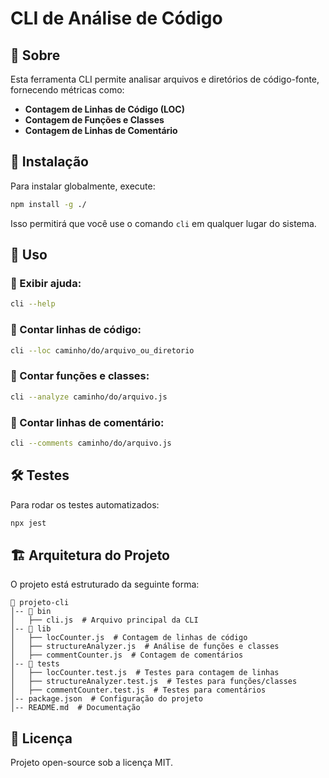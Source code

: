 # CLI de Análise de Código

## 📌 Sobre
Esta ferramenta CLI permite analisar arquivos e diretórios de código-fonte, fornecendo métricas como:
- **Contagem de Linhas de Código (LOC)**
- **Contagem de Funções e Classes**
- **Contagem de Linhas de Comentário**

## 🚀 Instalação
Para instalar globalmente, execute:
```sh
npm install -g ./
```
Isso permitirá que você use o comando `cli` em qualquer lugar do sistema.

## 📖 Uso
### 📌 Exibir ajuda:
```sh
cli --help
```

### 📌 Contar linhas de código:
```sh
cli --loc caminho/do/arquivo_ou_diretorio
```

### 📌 Contar funções e classes:
```sh
cli --analyze caminho/do/arquivo.js
```

### 📌 Contar linhas de comentário:
```sh
cli --comments caminho/do/arquivo.js
```

## 🛠️ Testes
Para rodar os testes automatizados:
```sh
npx jest
```

## 🏗️ Arquitetura do Projeto
O projeto está estruturado da seguinte forma:
```
📂 projeto-cli
│-- 📂 bin
│   ├── cli.js  # Arquivo principal da CLI
│-- 📂 lib
│   ├── locCounter.js  # Contagem de linhas de código
│   ├── structureAnalyzer.js  # Análise de funções e classes
│   ├── commentCounter.js  # Contagem de comentários
│-- 📂 tests
│   ├── locCounter.test.js  # Testes para contagem de linhas
│   ├── structureAnalyzer.test.js  # Testes para funções/classes
│   ├── commentCounter.test.js  # Testes para comentários
│-- package.json  # Configuração do projeto
│-- README.md  # Documentação
```

## 📜 Licença
Projeto open-source sob a licença MIT.
